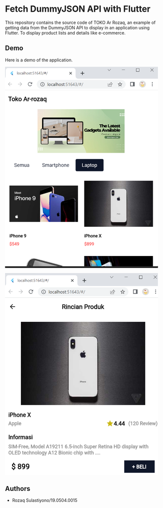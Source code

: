 
# Fetch DummyJSON API with Flutter

This repository contains the source code of TOKO Ar Rozaq, an example of getting data from the DummyJSON API to display in an application using Flutter. To display product lists and details like e-commerce.


## Demo

Here is a demo of the application.


![Logo](https://github.com/Rozaq08/Tokoarrozaq/blob/main/1.png)

![Logo](https://github.com/Rozaq08/Tokoarrozaq/blob/main/2.png)



## Authors

- Rozaq Sulastiyono/19.0504.0015

